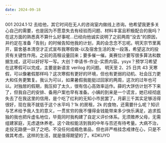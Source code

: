 ```yaml
---
date: 2024-09-18
---
```


001 2024.1·12 去给他，其它时间在无人的咨询室内做线上咨询。他希望我更多关心自己的需要，也是因为不愿意失去有经验而问题、材料丰富且积极配合的我吗？在这方面的熟悉真不算什么好事呢...已经向他诚实说明了之前两周“没去”的原因，并约定在准备「告别」的时候告知他我的计划，真的会念念不忘呢。明天宗节里离开，窗舍基本清空才正式宣布我寒假做-以及宿舍生活的发一段落，希望这次的投资有关键性作用。之前的高租设量回来；要多催一催。美赛位计要写很多算法和数据生成，这可以好好写一写。大创？申请书-作业-实质内容。ysyx？预学习希望在这寒假可以完成，主要是新语言 verilog 的问题。 明天至 2、25 日共 43 天寒假，可以像暑假那样吗？这次寒假有更好的环境，但也有更弱的动机、社会压力更大和任务更繁复。我认为可以，如果暑假我能挺过回家的两周，这次的过年也可以。对独居的假期，我压抑了太久，很有信心高效率运作。薛的大饼仿计划不下来了，但我自己的安排、备用户案也早有准备。小姨的到来是一个谎言，她已经彻底失去了在我这里的信用，是个吃了红利的无知小市民罢了。月薪三千其实足够活得很好，现在我不就低于这个水平吗？1k 的房租，2k 的食物，还需要什么呢？知识与艺术给予我人生的意义，一贯贫穷的我不懂得金钱能带来多少快乐满足，追求孤独的我也把斥虚名地位，毕竟同时我构建了自定义评价体系。无须赡养父母，无需组建家庭，无虑退休养老。这个政权能活到我的中年与否还有待考量。大病不治，走投无路便一跃了之吧。不没任何成瘾危害品，但也非严格挂念戒律在心，只是不做其考虑。这样的生活，就是值得期望的了。KDKUYO
